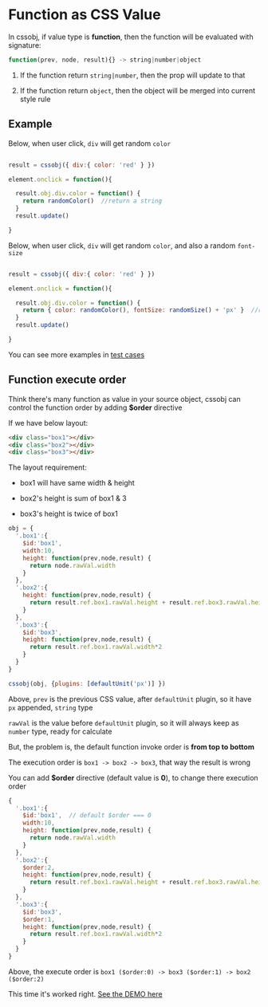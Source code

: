 # Function as CSS Value

In cssobj, if value type is **function**, then the function will be evaluated with signature:

```Javascript
function(prev, node, result){} -> string|number|object
```

 1. If the function return `string|number`, then the prop will update to that

 2. If the function return `object`, then the object will be merged into current style rule

## Example

Below, when user click, `div` will get random `color`

```Javascript

result = cssobj({ div:{ color: 'red' } })

element.onclick = function(){

  result.obj.div.color = function() {
    return randomColor()  //return a string
  }
  result.update()

}

```

Below, when user click, `div` will get random `color`, and also a random `font-size`

```Javascript

result = cssobj({ div:{ color: 'red' } })

element.onclick = function(){

  result.obj.div.color = function() {
    return { color: randomColor(), fontSize: randomSize() + 'px' }  //return a object
  }
  result.update()

}

```

You can see more examples in [test cases](https://github.com/cssobj/cssobj-core/blob/91f508f2657db2cc3b6762db34cf2b2472bb4330/test/test.js#L1303)

## Function execute order

Think there's many function as value in your source object, cssobj can control the function order by adding **$order** directive

If we have below layout:

```html
<div class="box1"></div>
<div class="box2"></div>
<div class="box3"></div>
```

The layout requirement:

- box1 will have same width & height

- box2's height is sum of box1 & 3

- box3's height is twice of box1


```Javascript
obj = {
  '.box1':{
    $id:'box1',
    width:10,
    height: function(prev,node,result) {
      return node.rawVal.width
    }
  },
  '.box2':{
    height: function(prev,node,result) {
      return result.ref.box1.rawVal.height + result.ref.box3.rawVal.height
    }
  },
  '.box3':{
    $id:'box3',
    height: function(prev,node,result) {
      return result.ref.box1.rawVal.width*2
    }
  }
}

cssobj(obj, {plugins: [defaultUnit('px')] })
```

Above, `prev` is the previous CSS value, after `defaultUnit` plugin, so it have `px` appended, `string` type

`rawVal` is the value before `defaultUnit` plugin, so it will always keep as `number` type, ready for calculate

But, the problem is, the default function invoke order is **from top to bottom**

The execution order is `box1 -> box2 -> box3`, that way the result is wrong

You can add **$order** directive (default value is **0**), to change there execution order

```Javascript
{
  '.box1':{
    $id:'box1',  // default $order === 0
    width:10,
    height: function(prev,node,result) {
      return node.rawVal.width
    }
  },
  '.box2':{
    $order:2,
    height: function(prev,node,result) {
      return result.ref.box1.rawVal.height + result.ref.box3.rawVal.height
    }
  },
  '.box3':{
    $id:'box3',
    $order:1,
    height: function(prev,node,result) {
      return result.ref.box1.rawVal.width*2
    }
  }
}
```

Above, the execute order is `box1 ($order:0) -> box3 ($order:1) -> box2 ($order:2)`

This time it's worked right. [See the DEMO here](https://cssobj.github.io/cssobj-demo/#demo5)

